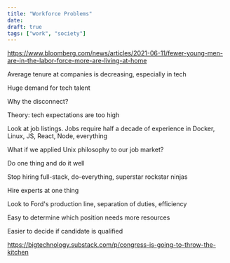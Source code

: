 ```yaml
---
title: "Workforce Problems"
date: 
draft: true
tags: ["work", "society"]
---
```


https://www.bloomberg.com/news/articles/2021-06-11/fewer-young-men-are-in-the-labor-force-more-are-living-at-home

Average tenure at companies is decreasing, especially in tech

Huge demand for tech talent

Why the disconnect?

Theory: tech expectations are too high

Look at job listings. Jobs require half a decade of experience in Docker, Linux, JS, React, Node, everything

What if we applied Unix philosophy to our job market?

Do one thing and do it well

Stop hiring full-stack, do-everything, superstar rockstar ninjas

Hire experts at one thing

Look to Ford's production line, separation of duties, efficiency

Easy to determine which position needs more resources

Easier to decide if candidate is qualified



https://bigtechnology.substack.com/p/congress-is-going-to-throw-the-kitchen
